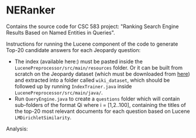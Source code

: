 # NERanker
Contains the source code for CSC 583 project: "Ranking Search Engine Results Based on Named Entities in Queries".

Instructions for running the Lucene component of the code to generate Top-20 candidate answers for each Jeopardy question:
* The index (available here:) must be pasted inside the `LucenePreprocessor/src/main/resources` folder. Or it can be built from scratch on the Jeopardy dataset (which must be downloaded from [here](https://www.dropbox.com/s/nzlb96ejt3lhd7g/wiki-subset-20140602.tar.gz?dl=0)) and extracted into a folder called `wiki_dataset`, which should be followed up by running `IndexTrainer.java` inside `LucenePreprocessor/src/main/java/`.
* Run `QueryEngine.java` to create a `questions` folder which will contain sub-folders of the format Qi where i = [1,2..100], containing the titles of the top-20 most relevant documents for each question based on Lucene  `LMDirichletSimilarity`.

Analysis: 
